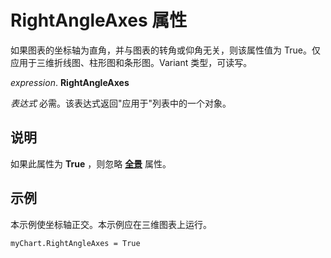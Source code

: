 
# RightAngleAxes 属性

如果图表的坐标轴为直角，并与图表的转角或仰角无关，则该属性值为 True。仅应用于三维折线图、柱形图和条形图。Variant 类型，可读写。

 _expression_. **RightAngleAxes**

 _表达式_ 必需。该表达式返回"应用于"列表中的一个对象。


## 说明

如果此属性为 **True** ，则忽略 **[全景](84ddaf6c-1204-1a7b-55e5-7d3cf2787a2c.md)** 属性。


## 示例

本示例使坐标轴正交。本示例应在三维图表上运行。


```
myChart.RightAngleAxes = True
```

